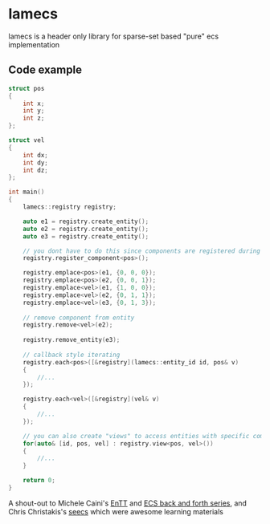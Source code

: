 # lamecs

lamecs is a header only library for sparse-set based "pure" ecs implementation

## Code example
```cpp
struct pos 
{
    int x;
    int y;
    int z;
};

struct vel
{
    int dx;
    int dy;
    int dz;
};

int main()
{
    lamecs::registry registry;

    auto e1 = registry.create_entity();
    auto e2 = registry.create_entity();
    auto e3 = registry.create_entity();

    // you dont have to do this since components are registered during .emplace()  
    registry.register_component<pos>();

    registry.emplace<pos>(e1, {0, 0, 0});
    registry.emplace<pos>(e2, {0, 0, 1});
    registry.emplace<vel>(e1, {1, 0, 0});
    registry.emplace<vel>(e2, {0, 1, 1});
    registry.emplace<vel>(e3, {0, 1, 3});
    
    // remove component from entity
    registry.remove<vel>(e2);
    
    registry.remove_entity(e3);
    
    // callback style iterating
    registry.each<pos>([&registry](lamecs::entity_id id, pos& v)
    {
        //...
    });

    registry.each<vel>([&registry](vel& v)
    {
        //...
    });

    // you can also create "views" to access entities with specific components
    for(auto& [id, pos, vel] : registry.view<pos, vel>())
    {
        //...
    }

    return 0;
}
```

A shout-out to Michele Caini's [EnTT](https://github.com/skypjack/entt) and [ECS back and forth series](https://skypjack.github.io/2019-02-14-ecs-baf-part-1/), and Chris Christakis's [seecs](https://github.com/chrischristakis/seecs) which were awesome learning materials